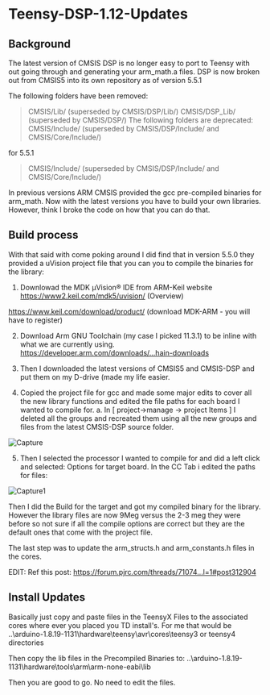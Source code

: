 # Teensy-DSP-1.12-Updates

## Background

The latest version of CMSIS DSP is no longer easy to port to Teensy with out going through and generating your arm_math.a files. DSP is now broken out from CMSIS5 into its own repository as of version 5.5.1

The following folders have been removed:
<blockquote>
CMSIS/Lib/ (superseded by CMSIS/DSP/Lib/)
CMSIS/DSP_Lib/ (superseded by CMSIS/DSP/)
The following folders are deprecated:
CMSIS/Include/ (superseded by CMSIS/DSP/Include/ and CMSIS/Core/Include/)
</blockquote>

for 5.5.1
<blockquote>
CMSIS/Include/ (superseded by CMSIS/DSP/Include/ and CMSIS/Core/Include/)
</blockquote>

In previous versions ARM CMSIS provided the gcc pre-compiled binaries for arm_math. Now with the latest versions you have to build your own libraries. However, think I broke the code on how that you can do that.

## Build process

With that said with come poking around I did find that in version 5.5.0 they provided a uVision project file that you can you to compile the binaries for the library:
1. Downlowad the MDK µVision® IDE from ARM-Keil website
https://www2.keil.com/mdk5/uvision/ (Overview)

https://www.keil.com/download/product/ (download MDK-ARM - you will have to register)

2. Download Arm GNU Toolchain (my case I picked 11.3.1) to be inline with what we are currently using.
https://developer.arm.com/downloads/...hain-downloads

3. Then I downloaded the latest versions of CMSIS5 and CMSIS-DSP and put them on my D-drive (made my life easier.

4. Copied the project file for gcc and made some major edits to cover all the new library functions and edited the file paths for each board I wanted to compile for.
a. In [ project->manage -> project Items ] I deleted all the groups and recreated them using all the new groups and files from the latest CMSIS-DSP source folder.

![Capture](https://user-images.githubusercontent.com/5366213/191507486-02c11db8-205e-4f37-b7fd-3a0a124d45e0.PNG)

5. Then I selected the processor I wanted to compile for and did a left click and selected: Options for target board. In the CC Tab i edited the paths for files:

![Capture1](https://user-images.githubusercontent.com/5366213/191507513-77ad50bf-0d4f-4b24-ad92-038fb1765767.PNG)

Then I did the Build for the target and got my compiled binary for the library. However the library files are now 9Meg versus the 2-3 meg they were before so not sure if all the compile options are correct but they are the default ones that come with the project file.

The last step was to update the arm_structs.h and arm_constants.h files in the cores.

EDIT: Ref this post: https://forum.pjrc.com/threads/71074...l=1#post312904

## Install Updates

Basically just copy and paste files in the TeensyX Files to the associated cores where ever you placed you TD install's. For me that would be
..\arduino-1.8.19-1131\hardware\teensy\avr\cores\teensy3 or teensy4 directories

Then copy the lib files in the Precompiled Binaries to:
..\arduino-1.8.19-1131\hardware\tools\arm\arm-none-eabi\lib

Then you are good to go. No need to edit the files.
